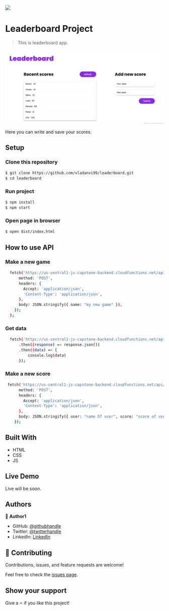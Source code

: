 ![](https://img.shields.io/badge/Microverse-blueviolet)

# Leaderboard Project

> This is leaderboard app.

![screenshot](./Screenshot_2.png)

Here you can write and save your scores.

## Setup

### Clone this repository

```bash
$ git clone https://github.com/vladanvi99/leaderboard.git
$ cd leaderboard
```

### Run project

```bash
$ npm install
$ npm start
```
### Open page in browser
```bash
$ open dist/index.html
```
## How to use API

### Make a new game 

```bash
  fetch('https://us-central1-js-capstone-backend.cloudfunctions.net/api/games', {
      method: 'POST',
      headers: {
        Accept: 'application/json',
        'Content-Type': 'application/json',
      },
      body: JSON.stringify({ name: "my new game" }),
    });
  };
```
### Get data 

```bash
  fetch('https://us-central1-js-capstone-backend.cloudfunctions.net/api/games/idOfgame/scores/')
      .then((response) => response.json())
      .then((data) => {
          console.log(data)
      });

```
### Make a new score 

```bash
 fetch('https://us-central1-js-capstone-backend.cloudfunctions.net/api/games/idOfGame/scores/', {
      method: 'POST',
      headers: {
        Accept: 'application/json',
        'Content-Type': 'application/json',
      },
      body: JSON.stringify({ user: "name Of user", score: "score of user" }),
    });

```

## Built With

- HTML
- CSS
- JS

## Live Demo

Live will be soon.

## Authors

👤 **Author1**

- GitHub: [@githubhandle](https://github.com/vladanvi99)
- Twitter: [@twitterhandle](https://twitter.com/vladanvi99)
- LinkedIn: [LinkedIn](https://www.linkedin.com/in/vladan-videnovi%C4%87-780bb11b2/)


## 🤝 Contributing

Contributions, issues, and feature requests are welcome!

Feel free to check the [issues page](../../issues/).

## Show your support

Give a ⭐️ if you like this project!



